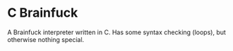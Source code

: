 # C Brainfuck

A Brainfuck interpreter written in C. Has some syntax checking (loops), but otherwise nothing special.
